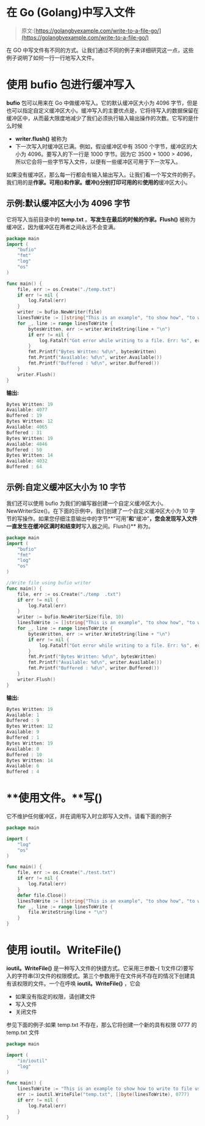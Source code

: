 # 在 Go (Golang)中写入文件

> 原文:[https://golangbyexample.com/write-to-a-file-go/](https://golangbyexample.com/write-to-a-file-go/)

在 GO 中写文件有不同的方式。让我们通过不同的例子来详细研究这一点，这些例子说明了如何一行一行地写入文件。

# **使用 bufio 包进行缓冲写入**

**bufio** 包可以用来在 Go 中做缓冲写入。它的默认缓冲区大小为 4096 字节，但是也可以指定自定义缓冲区大小。缓冲写入的主要优点是，它将待写入的数据保留在缓冲区中，从而最大限度地减少了我们必须执行输入输出操作的次数。它写的是什么时候

*   **writer.flush()** 被称为
*   下一次写入时缓冲区已满。例如，假设缓冲区中有 3500 个字节，缓冲区的大小为 4096。要写入的下一行是 1000 字节。因为它 3500 + 1000 > 4096，所以它会将一些字节写入文件，以便有一些缓冲区可用于下一次写入。

如果没有缓冲区，那么每一行都会有输入输出写入。让我们看一个写文件的例子。我们用的是**作家。可用()**和**作家。缓冲()**分别打印**可用的**和**使用的**缓冲区大小。

## **示例:默认缓冲区大小为 4096 字节**

它将写入当前目录中的 **temp.txt** 。**写发生在最后的时候的作家。Flush()** 被称为缓冲区，因为缓冲区在两者之间永远不会变满。

```go
package main
import (
    "bufio"
    "fmt"
    "log"
    "os"
)

func main() {
    file, err := os.Create("./temp.txt")
    if err != nil {
        log.Fatal(err)
    }
    writer := bufio.NewWriter(file)
    linesToWrite := []string{"This is an example", "to show how", "to write to a file", "line by line."}
    for _, line := range linesToWrite {
        bytesWritten, err := writer.WriteString(line + "\n")
        if err != nil {
            log.Fatalf("Got error while writing to a file. Err: %s", err.Error())
        }
        fmt.Printf("Bytes Written: %d\n", bytesWritten)
        fmt.Printf("Available: %d\n", writer.Available())
        fmt.Printf("Buffered : %d\n", writer.Buffered())
    }
    writer.Flush()
}
```

**输出:**

```go
Bytes Written: 19
Available: 4077
Buffered : 19
Bytes Written: 12
Available: 4065
Buffered : 31
Bytes Written: 19
Available: 4046
Buffered : 50
Bytes Written: 14
Available: 4032
Buffered : 64
```

## **示例:自定义缓冲区大小为 10 字节**

我们还可以使用 bufio 为我们的编写器创建一个自定义缓冲区大小。NewWriterSize()。在下面的示例中，我们创建了一个自定义缓冲区大小为 10 字节的写操作。如果您仔细注意输出中的字节**“可用”**和**“缓冲”**，您会发现写入文件一直发生在缓冲区满时和结束时**写入器之间。Flush()** 称为。

```go
package main
import (
    "bufio"
    "fmt"
    "log"
    "os"
)

//Write file using bufio writer
func main() {
    file, err := os.Create("./temp  .txt")
    if err != nil {
        log.Fatal(err)
    }
    writer := bufio.NewWriterSize(file, 10)
    linesToWrite := []string{"This is an example", "to show how", "to write to a file", "line by line."}
    for _, line := range linesToWrite {
        bytesWritten, err := writer.WriteString(line + "\n")
        if err != nil {
            log.Fatalf("Got error while writing to a file. Err: %s", err.Error())
        }
        fmt.Printf("Bytes Written: %d\n", bytesWritten)
        fmt.Printf("Available: %d\n", writer.Available())
        fmt.Printf("Buffered : %d\n", writer.Buffered())
    }
    writer.Flush()
}
```

**输出:**

```go
Bytes Written: 19
Available: 1
Buffered : 9
Bytes Written: 12
Available: 9
Buffered : 1
Bytes Written: 19
Available: 0
Buffered : 10
Bytes Written: 14
Available: 6
Buffered : 4
```

# **使用文件。**写()

它不维护任何缓冲区，并在调用写入时立即写入文件。请看下面的例子

```go
package main

import (
    "log"
    "os"
)

func main() {
    file, err := os.Create("./test.txt")
    if err != nil {
        log.Fatal(err)
    }
    defer file.Close()
    linesToWrite := []string{"This is an example", "to show how", "to write to a file", "line by line."}
    for _, line := range linesToWrite {
        file.WriteString(line + "\n")
    }
}
```

# **使用 ioutil。WriteFile()**

**ioutil。WriteFile()** 是一种写入文件的快捷方式。它采用三参数–( 1)文件(2)要写入的字符串(3)文件的权限模式。第三个参数用于在文件尚不存在的情况下创建具有该权限的文件。一个在呼唤 **ioutil。WriteFile()** ，它会

*   如果没有指定的权限，请创建文件
*   写入文件
*   关闭文件

参见下面的例子:如果 temp.txt 不存在，那么它将创建一个新的具有权限 0777 的 temp.txt 文件

```go
package main

import (
    "io/ioutil"
    "log"
)

func main() {
    linesToWrite := "This is an example to show how to write to file using ioutil"
    err := ioutil.WriteFile("temp.txt", []byte(linesToWrite), 0777)
    if err != nil {
        log.Fatal(err)
    }
}
```